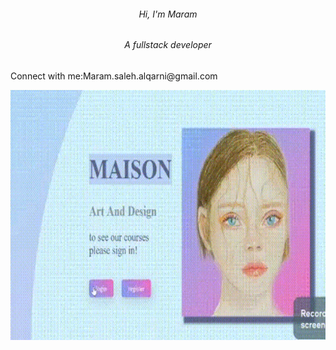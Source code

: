 <h6 align="center">Hi, I'm Maram</h6>
<h6 align="center">A fullstack developer</h6>

<P align="left">Connect with me:Maram.saleh.alqarni@gmail.com</P>
<p align="left">
</p>
 <img src="prof.gif.gif" width="700" height="400"/> 
